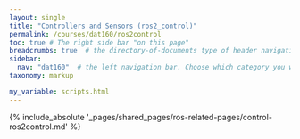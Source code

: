 ```yaml
---
layout: single
title: "Controllers and Sensors (ros2_control)"
permalink: /courses/dat160/ros2control
toc: true # The right side bar "on this page"
breadcrumbs: true  # the directory-of-documents type of header navigation
sidebar:
  nav: "dat160"  # the left navigation bar. Choose which category you want.
taxonomy: markup

my_variable: scripts.html
---
```



{% include_absolute '_pages/shared_pages/ros-related-pages/control-ros2control.md' %}